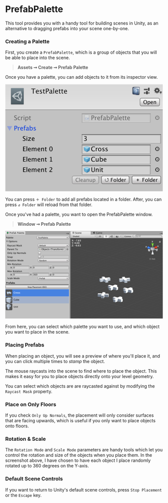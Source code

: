 # **PrefabPalette**
This tool provides you with a handy tool for building scenes in Unity, as an alternative to dragging prefabs into your scene one-by-one.

### **Creating a Palette**

First, you create a `PrefabPalette`, which is a group of objects that you will be able to place into the scene.

> **Assets ➞ Create ➞ Prefab Palette**

Once you have a palette, you can add objects to it from its inspector view.

![](Images/palette_inspector.png)

You can press `＋ Folder` to add all prefabs located in a folder. After, you can press `↺ Folder` will reload from that folder.

Once you've had a palette, you want to open the PrefabPalette window.

> **Window ➞ Prefab Palette**

![](Images/palette_window.png)

From here, you can select which palette you want to use, and which object you want to place in the scene.

### **Placing Prefabs**

When placing an object, you will see a preview of where you'll place it, and you can click multiple times to *stamp* the object.

The mouse raycasts into the scene to find where to place the object. This makes it easy for you to place objects directly onto your level geometry.

You can select which objects are are raycasted against by modifying the `Raycast Mask` property.

### **Place on Only Floors**

If you check `Only Up Normals`, the placement will only consider surfaces that are facing upwards, which is useful if you only want to place objects onto floors.

### **Rotation & Scale**

The `Rotation Mode` and `Scale Mode` parameters are handy tools which let you control the rotation and size of the objects when you place them. In the screenshot above, I have chosen to have each object I place randomly rotated up to 360 degrees on the Y-axis.

### **Default Scene Controls**

If you want to return to Unity's default scene controls, press `Stop Placement` or the `Escape` key.
